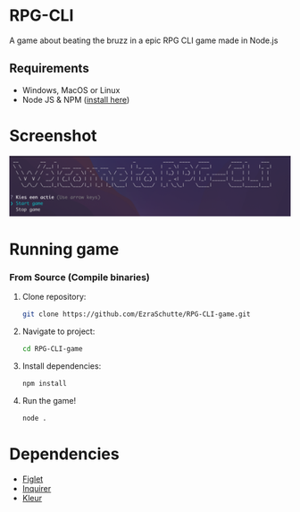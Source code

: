 # RPG-CLI

A game about beating the bruzz in a epic RPG CLI game made in Node.js

## Requirements

- Windows, MacOS or Linux
- Node JS & NPM ([install here](https://nodejs.org/en/download))

# Screenshot
![img.png](img.png)

# Running game

### From Source (Compile binaries)

1. Clone repository:
    ```bash
    git clone https://github.com/EzraSchutte/RPG-CLI-game.git
    ```
2. Navigate to project:
    ```bash
    cd RPG-CLI-game
    ```
3. Install dependencies:
    ```bash
    npm install
    ```
4. Run the game!
    ```bash
    node .
    ```
   
# Dependencies
- [Figlet](https://www.npmjs.com/package/figlet)
- [Inquirer](https://www.npmjs.com/package/inquirer)
- [Kleur](https://www.npmjs.com/package/kleur)
